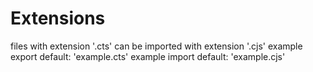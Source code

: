 # Extensions

files with extension '.cts' can be imported with extension '.cjs'
example export default: 'example.cts'
example import default: 'example.cjs'
